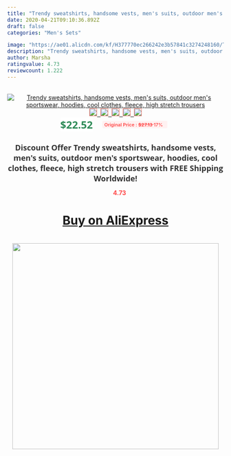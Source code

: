 ```yaml
---
title: "Trendy sweatshirts, handsome vests, men's suits, outdoor men's sportswear, hoodies, cool clothes, fleece, high stretch trousers"
date: 2020-04-21T09:10:36.892Z
draft: false
categories: "Men's Sets"

image: "https://ae01.alicdn.com/kf/H377770ec266242e3b57841c3274248160/Trendy-sweatshirts-handsome-vests-men-s-suits-outdoor-men-s-sportswear-hoodies-cool-clothes-fleece-high.jpg"
description: "Trendy sweatshirts, handsome vests, men's suits, outdoor men's sportswear, hoodies, cool clothes, fleece, high stretch trousers"
author: Marsha
ratingvalue: 4.73
reviewcount: 1.222
---
```

<br>
<div style="text-align: center;">
<a href="https://s.click.aliexpress.com/e/_AAxILx" target="_blank" rel="nofollow noopener noreferrer"><img alt="Trendy sweatshirts, handsome vests, men's suits, outdoor men's sportswear, hoodies, cool clothes, fleece, high stretch trousers" class="magnifier-image" src="https://ae01.alicdn.com/kf/H377770ec266242e3b57841c3274248160/Trendy-sweatshirts-handsome-vests-men-s-suits-outdoor-men-s-sportswear-hoodies-cool-clothes-fleece-high.jpg_640x640.jpg">
<br>
<img style="border:1px solid salmon" src="https://ae01.alicdn.com/kf/H377770ec266242e3b57841c3274248160/Trendy-sweatshirts-handsome-vests-men-s-suits-outdoor-men-s-sportswear-hoodies-cool-clothes-fleece-high.jpg_120x120.jpg">&nbsp;&nbsp;<img style="border:1px solid salmon" src="https://ae01.alicdn.com/kf/H314092b9e6dc4c939051ef3c668a1871S/Trendy-sweatshirts-handsome-vests-men-s-suits-outdoor-men-s-sportswear-hoodies-cool-clothes-fleece-high.jpg_120x120.jpg">&nbsp;&nbsp;<img style="border:1px solid salmon" src="https://ae01.alicdn.com/kf/H6abeb8a38d0c4003bafbadf75f900e80T/Trendy-sweatshirts-handsome-vests-men-s-suits-outdoor-men-s-sportswear-hoodies-cool-clothes-fleece-high.jpg_120x120.jpg">&nbsp;&nbsp;<img style="border:1px solid salmon" src="https://ae01.alicdn.com/kf/Ha9029b9f94d94ad59eac0ea4a3ead3c2H/Trendy-sweatshirts-handsome-vests-men-s-suits-outdoor-men-s-sportswear-hoodies-cool-clothes-fleece-high.jpg_120x120.jpg">&nbsp;&nbsp;<img style="border:1px solid salmon" src="https://ae01.alicdn.com/kf/H67aff151c000461791fbd33575aff066m/Trendy-sweatshirts-handsome-vests-men-s-suits-outdoor-men-s-sportswear-hoodies-cool-clothes-fleece-high.jpg_120x120.jpg"></a></div><br0>
<div style="text-align: center;"><span style="background-color: white; border: 0px; box-sizing: border-box; color: seagreen; display: inline-block; font-family: &quot;open sans&quot; , &quot;arial&quot; , &quot;helvetica&quot; , sans-serif , &quot;heiti&quot;; font-size: 24px; font-stretch: inherit; font-weight: 700; line-height: inherit; margin: 0px 10px 0px 0px; padding: 0px; vertical-align: middle;">$22.52 </span>
<span style="background: rgb(255 , 241 , 241); border-radius: 3px; border: 0px; box-sizing: border-box; color: #ff4747; display: inline-block; font-family: inherit; font-size: 12px; font-stretch: inherit; font-style: inherit; font-variant: inherit; font-weight: 600; line-height: inherit; margin: 0px; padding: 2px 5px; transform: scale(0.9); vertical-align: middle;">Original Price : <b style="text-decoration: line-through;">$27.13 </b> 17%&nbsp;&nbsp;</span></div>
<h1 style="color: #333333; display: inline-block; font-family: &quot;open sans&quot; , &quot;arial&quot; , &quot;helvetica&quot; , sans-serif , &quot;heiti&quot;; font-size: 18px; font-stretch: inherit; font-weight: 700; text-align: center;">Discount Offer Trendy sweatshirts, handsome vests, men's suits, outdoor men's sportswear, hoodies, cool clothes, fleece, high stretch trousers with FREE Shipping Worldwide!</h1>
<div style="color: #ff4747; text-align: center;">
<img src="https://4.bp.blogspot.com/-M0ZcTcb-5uY/XleCXlxnR4I/AAAAAAAAAEc/OrjgMkXV1oMQFaCRZj5HQwOCBcu3w1FegCPcBGAYYCw/s1600/star.png" style="height: 15px;">&nbsp;<b>4.73</b></div>
<div class="button_cont" align="center"><a class="buynow_a" href="https://s.click.aliexpress.com/e/_AAxILx" target="_blank" rel="nofollow noopener noreferrer"><H1>Buy on AliExpress</H1></a></div><br>
<div class="separator" style="clear: both; text-align: center;">
<img src="https://lh3.googleusercontent.com/-pTy5HemUv9M/XlePHvY0dAI/AAAAAAAAAE4/0nX5iRUoIWY8eMW9Dpxeirr157OZliDIgCLcBGAsYHQ/s1600/badge.gif" width="480">
</div>
